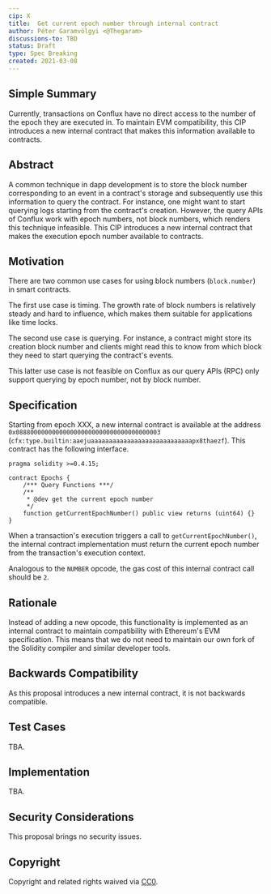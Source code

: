 ```yaml
---
cip: X
title:  Get current epoch number through internal contract
author: Péter Garamvölgyi <@Thegaram>
discussions-to: TBD
status: Draft
type: Spec Breaking
created: 2021-03-08
---
```


<!--You can leave these HTML comments in your merged CIP and delete the visible duplicate text guides, they will not appear and may be helpful to refer to if you edit it again. This is the suggested template for new CIPs. Note that a CIP number will be assigned by an editor. When opening a pull request to submit your CIP, please use an abbreviated title in the filename, `CIP-draft_title_abbrev.md`. The title should be 44 characters or less.-->


## Simple Summary
<!--"If you can't explain it simply, you don't understand it well enough." Provide a simplified and layman-accessible explanation of the CIP.-->

Currently, transactions on Conflux have no direct access to the number of the epoch they are executed in. To maintain EVM compatibility, this CIP introduces a new internal contract that makes this information available to contracts.


## Abstract
<!--A short (~200 word) description of the technical issue being addressed.-->

A common technique in dapp development is to store the block number corresponding to an event in a contract's storage and subsequently use this information to query the contract. For instance, one might want to start querying logs starting from the contract's creation. However, the query APIs of Conflux work with epoch numbers, not block numbers, which renders this technique infeasible. This CIP introduces a new internal contract that makes the execution epoch number available to contracts.


## Motivation
<!--The motivation is critical for CIPs that want to change the Conflux protocol. It should clearly explain why the existing protocol specification is inadequate to address the problem that the CIP solves. CIP submissions without sufficient motivation may be rejected outright.-->

There are two common use cases for using block numbers (`block.number`) in smart contracts.

The first use case is timing. The growth rate of block numbers is relatively steady and hard to influence, which makes them suitable for applications like time locks.

The second use case is querying. For instance, a contract might store its creation block number and clients might read this to know from which block they need to start querying the contract's events.

This latter use case is not feasible on Conflux as our query APIs (RPC) only support querying by epoch number, not by block number.


## Specification
<!--The technical specification should describe the syntax and semantics of any new feature. The specification should be detailed enough to allow competing, interoperable implementations for any of the current Conflux platforms ([conflux-rust](https://github.com/Conflux-Chain/conflux-rust)).-->

Starting from epoch XXX, a new internal contract is available at the address `0x0888000000000000000000000000000000000003` (`cfx:type.builtin:aaejuaaaaaaaaaaaaaaaaaaaaaaaaaaaapx8thaezf`). This contract has the following interface.


```solidity
pragma solidity >=0.4.15;

contract Epochs {
    /*** Query Functions ***/
    /**
     * @dev get the current epoch number
     */
    function getCurrentEpochNumber() public view returns (uint64) {}
}
```

When a transaction's execution triggers a call to `getCurrentEpochNumber()`, the internal contract implementation must return the current epoch number from the transaction's execution context.

Analogous to the `NUMBER` opcode, the gas cost of this internal contract call should be `2`.


## Rationale
<!--The rationale fleshes out the specification by describing what motivated the design and why particular design decisions were made. It should describe alternate designs that were considered and related work, e.g. how the feature is supported in other languages. The rationale may also provide evidence of consensus within the community, and should discuss important objections or concerns raised during discussion.-->

Instead of adding a new opcode, this functionality is implemented as an internal contract to maintain compatibility with Ethereum's EVM specification. This means that we do not need to maintain our own fork of the Solidity compiler and similar developer tools.


## Backwards Compatibility
<!--All CIPs that introduce backwards incompatibilities must include a section describing these incompatibilities and their severity. The CIP must explain how the author proposes to deal with these incompatibilities. CIP submissions without a sufficient backwards compatibility treatise may be rejected outright.-->

As this proposal introduces a new internal contract, it is not backwards compatible.


## Test Cases
<!--Test cases for an implementation are mandatory for CIPs that are affecting consensus changes. Other CIPs can choose to include links to test cases if applicable.-->

TBA.


## Implementation
<!--The implementations must be completed before any CIP is given status "Final", but it need not be completed before the CIP is accepted. While there is merit to the approach of reaching consensus on the specification and rationale before writing code, the principle of "rough consensus and running code" is still useful when it comes to resolving many discussions of API details.-->

TBA.


## Security Considerations
<!--All CIPs must contain a section that discusses the security implications/considerations relevant to the proposed change. Include information that might be important for security discussions, surfaces risks and can be used throughout the life cycle of the proposal. E.g. include security-relevant design decisions, concerns, important discussions, implementation-specific guidance and pitfalls, an outline of threats and risks and how they are being addressed. CIP submissions missing the "Security Considerations" section will be rejected. a CIP cannot proceed to status "Final" without a Security Considerations discussion deemed sufficient by the reviewers.-->

This proposal brings no security issues.


## Copyright

Copyright and related rights waived via [CC0](https://creativecommons.org/publicdomain/zero/1.0/).
